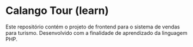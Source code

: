 # Calango Tour (learn)
Este repositório contém o projeto de frontend para o sistema de vendas para turismo. Desenvolvido com a finalidade de aprendizado da linguagem PHP.
